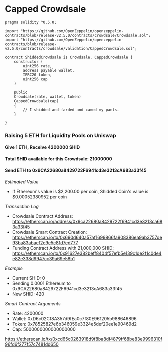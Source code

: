 # Capped Crowdsale
```
pragma solidity ^0.5.0;

import "https://github.com/OpenZeppelin/openzeppelin-contracts/blob/release-v2.5.0/contracts/crowdsale/Crowdsale.sol";
import "https://github.com/OpenZeppelin/openzeppelin-contracts/blob/release-v2.5.0/contracts/crowdsale/validation/CappedCrowdsale.sol";

contract ShiddedCrowdsale is Crowdsale, CappedCrowdsale {
    constructor (
        uint256 rate,
        address payable wallet,
        IERC20 token,
        uint256 cap
    )
    
    public
    Crowdsale(rate, wallet, token)
    CappedCrowdsale(cap)
    {
        // I shidded and farded and camed my pants.
    }

}

```


### Raising 5 ETH for Liquidity Pools on Uniswap

#### Give 1 ETH, Receive 4200000 SHID

#### Total SHID available for this Crowdsale: 21000000 

#### Send ETH to 0x9CA22680a8429722F6941cd3e3213cA683a33f45

*Estimated Value*
- If Ethereum's value is $2,200.00 per coin, Shidded Coin's value is $0.00052380952 per coin

*Transaction Log*
- Crowdsale Contract Address: https://etherscan.io/address/0x9ca22680a8429722f6941cd3e3213ca683a33f45
- Crowdsale Smart Contract Creation: https://etherscan.io/tx/0x690d640a57af1699866fa908386ea9ab3757de93ba83abaef2e9e5c81d7ed777
- Funding Contract Address with 21,000,000 SHID: https://etherscan.io/tx/0x91627e382beff8404f57efb5e139c1de2f1c0de4e82e338d9947cc39a69e58b1

*Example*
- Current SHID: 0
- Sending 0.0001 Ethereum to 0x9CA22680a8429722F6941cd3e3213cA683a33f45
- New SHID: 420

*Smart Contract Arguments*
- Rate: 4200000
- Wallet: 0xD6c02Cf8A357d9fEa0c7f80E961205b988646896
- Token: 0x78525827e6b346059e3324e5def20ee1e90469d2
- Cap: 5000000000000000000


https://etherscan.io/tx/0xcd65c0263918d9f8ba8df4879ff68be83e9996310f96fd6f277f57c7481dd650